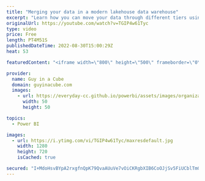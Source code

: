 ```yaml
---
title: "Merging your data in a modern lakehouse data warehouse"
excerpt: "Learn how you can move your data through different tiers using MERGE either with pySpark or SQL in Azure Synapse Analytics. Stijn Wynants walks you through the different steps.  Stijn Wynants https://twitter.com/SQLStijn  pyspark.sql.SparkSession.createDataFrame https://spark.apache.org/docs/latest/api/python/reference/pyspark.sql/api/pyspark.sql.SparkSession.createDataFrame.html"
originalUrl: https://youtube.com/watch?v=TGIP4w61Tyc
type: video
price: Free
length: PT4M51S
publishedDateTime: 2022-08-30T15:00:29Z
heat: 53

featuredContent: "<iframe width=\"800\" height=\"500\" frameborder=\"0\" src=\"https://www.youtube.com/embed/TGIP4w61Tyc\" allow=\"accelerometer; autoplay; encrypted-media; gyroscope; picture-in-picture\" allowfullscreen></iframe>"

provider:
  name: Guy in a Cube
  domain: guyinacube.com
  images:
    - url: https://everyday-cc.github.io/powerbi/assets/images/organizations/guyinacube.com-50x50.jpg
      width: 50
      height: 50

topics:
  - Power BI

images:
  - url: https://i.ytimg.com/vi/TGIP4w61Tyc/maxresdefault.jpg
    width: 1280
    height: 720
    isCached: true

secured: "I+MdoHsvBYpA2rxgfnQpK79QvaAUuVe7vOiCKRgbXIB6CoOJjSv5FiUCblTmG3OK/M8UALqUla0fs3Fhzi1xsBeJqg+dICBCuauhP4J3kClCJ5LoRnW70LiODkDvAPVe3iekrUibc58afWIiNyIVMJfjDqCfOCpwQ6+Jzbe6JbT6oG+W06JWD4w8P+gVMEjTtmNNNGaGRwXszs5eQ5ZO7/EaWy5HhcEN6fKM+ZeOQWSeFxDXq/znWPxBIscaRfNxWLCPNwuOnztqy+pM+sBFyGjK81bdR1+8npe0Pa/eDnMga0TnbX+v3NHlXvkwk7QniybP+NHWj2KL0eFobnzCaRfgl8tJ9D8cQiRm3zK/2Ds2YEP8vz1UxwG5sQ1fbKiowPjXMJisKIAyvzxnTCSguibBX/7DaNXQMctppHOaYn4=;3AcU7K0j/9Z0jJMwyZnSmQ=="
---
```


